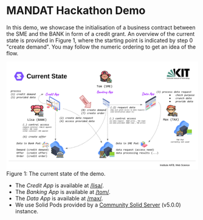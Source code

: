 # MANDAT Hackathon Demo

In this demo, we showcase the initialisation of a business contract between the SME and the BANK in form of a credit grant.
An overview of the current state is provided in Figure 1, where the starting point is indicated by step 0 "create demand". You may follow the numeric ordering to get an idea of the flow.

![Figure 1](/img/current_state.png)
Figure 1: The current state of the demo.

- The _Credit App_ is available at [/lisa/](/lisa/).
- The _Banking App_ is available at [/tom/](/tom/).
- The _Data App_ is available at [/max/](/max/).
- We use Solid Pods provided by a [Community Solid Server](https://github.com/CommunitySolidServer/CommunitySolidServer) (v5.0.0) instance.
